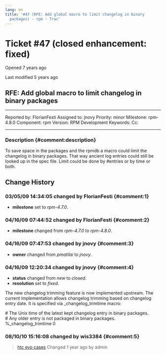 ```yaml
---
lang: en
title: '#47 (RFE: Add global macro to limit changelog in binary
  packages) - rpm - Trac'
---
```


Ticket \#47 (closed enhancement: fixed)
=======================================

Opened 7 years ago

Last modified 5 years ago

RFE: Add global macro to limit changelog in binary packages
-----------------------------------------------------------

  -------------- -------------- -------------- -----------------
  Reported by:   FlorianFesti   Assigned to:   jnovy
  Priority:      minor          Milestone:     rpm-4.8.0
  Component:     rpm            Version:       RPM Development
  Keywords:                     Cc:            
                                               
  -------------- -------------- -------------- -----------------

### Description {#comment:description}

To save space in the packages and the rpmdb a macro could limit the
changelog in binary packages. That way ancient log entries could still
be looked up in the spec file. Limit could be done by \#entries or by
time or both.

Change History
--------------

### 03/05/09 14:34:05 changed by FlorianFesti {#comment:1}

-   **milestone** set to *rpm-4.7.0*.

### 04/16/09 07:44:52 changed by FlorianFesti {#comment:2}

-   **milestone** changed from *rpm-4.7.0* to *rpm-4.8.0*.

### 04/16/09 07:47:53 changed by jnovy {#comment:3}

-   **owner** changed from *pmatilai* to *jnovy*.

### 04/16/09 12:20:34 changed by jnovy {#comment:4}

-   **status** changed from *new* to *closed*.
-   **resolution** set to *fixed*.

The new changelog trimming feature is now implemented upstream. The
current implementation allows changelog trimming based on changelog
entry date. It is specified via \_changelog\_trimtime macro:

\# The Unix time of the latest kept changelog entry in binary packages.\
\# Any older entry is not packaged in binary packages.\
%\_changelog\_trimtime 0

### 08/10/10 15:16:08 changed by wis3384 {#comment:5}

> [htc evo
> cases](https://web.archive.org/web/20150920122441/http://htcevo4gcase.com/)
> Changed 1 year ago by admin
